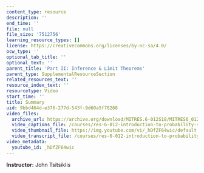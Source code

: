 ```yaml
---
content_type: resource
description: ''
end_time: ''
file: null
file_size: '7512756'
learning_resource_types: []
license: https://creativecommons.org/licenses/by-nc-sa/4.0/
ocw_type: ''
optional_tab_title: ''
optional_text: ''
parent_title: 'Part II: Inference & Limit Theorems'
parent_type: SupplementalResourceSection
related_resources_text: ''
resource_index_text: ''
resourcetype: Video
start_time: ''
title: Summary
uid: 9bbd464d-e376-277d-543f-9d60a5f78268
video_files:
  archive_url: https://archive.org/download/MITRES.6-012S18/MITRES6_012S18_L14-10_300k.mp4
  video_captions_file: /courses/res-6-012-introduction-to-probability-spring-2018/9c96ab9c363f5761986ce4dd4d208008_hDfZF64wic.vtt
  video_thumbnail_file: https://img.youtube.com/vi/_hDfZF64wic/default.jpg
  video_transcript_file: /courses/res-6-012-introduction-to-probability-spring-2018/41af517bb2ab00115b0bb8fcc1a78073_hDfZF64wic.pdf
video_metadata:
  youtube_id: _hDfZF64wic
---
```


**Instructor:** John Tsitsiklis

